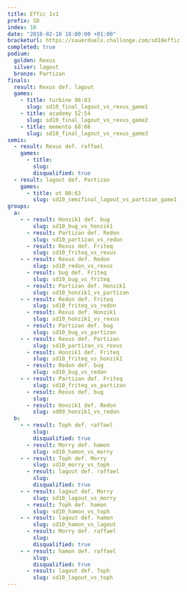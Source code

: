 ```yaml
---
title: Effic 1v1
prefix: SD
index: 10
date: "2018-02-18 18:00:00 +01:00"
bracketurl: https://sauerduels.challonge.com/sd10effic
completed: true
podium:
  golden: Rexus
  silver: lagout
  bronze: Partizan
finals:
  result: Rexus def. lagout
  games:
    - title: turbine 86:83
      slug: sd10_final_lagout_vs_rexus_game1
    - title: academy 52:54
      slug: sd10_final_lagout_vs_rexus_game2
    - title: memento 68:66
      slug: sd10_final_lagout_vs_rexus_game3
semis:
  - result: Rexus def. raffael
    games:
      - title:
        slug:
        disqualified: true
  - result: lagout def. Partizan
    games:
      - title: ot 80:63
        slug: sd10_semifinal_lagout_vs_partizan_game1
groups:
  a:
    - - result: Honzik1 def. bug
        slug: sd10_bug_vs_honzik1
      - result: Partizan def. Redon
        slug: sd10_partizan_vs_redon
      - result: Rexus def. Friteq
        slug: sd10_friteq_vs_rexus
    - - result: Rexus def. Redon
        slug: sd10_redon_vs_rexus
      - result: bug def. Friteq
        slug: sd10_bug_vs_friteq
      - result: Partizan def. Honzik1
        slug: sd10_honzik1_vs_partizan
    - - result: Redon def. Friteq
        slug: sd10_friteq_vs_redon
      - result: Rexus def. Honzik1
        slug: sd10_honzik1_vs_rexus
      - result: Partizan def. bug
        slug: sd10_bug_vs_partizan
    - - result: Rexus def. Partizan
        slug: sd10_partizan_vs_rexus
      - result: Honzik1 def. Friteq
        slug: sd10_friteq_vs_honzik1
      - result: Redon def. bug
        slug: sd10_bug_vs_redon
    - - result: Partizan def. Friteq
        slug: sd10_friteq_vs_partizan
      - result: Rexus def. bug
        slug:
      - result: Honzik1 def. Redon
        slug: sd09_honzik1_vs_redon
  b:
    - - result: Toph def. raffael
        slug:
        disqualified: true
      - result: Morry def. hamon
        slug: sd10_hamon_vs_morry
    - - result: Toph def. Morry
        slug: sd10_morry_vs_toph
      - result: lagout def. raffael
        slug:
        disqualified: true
    - - result: lagout def. Morry
        slug: sd10_lagout_vs_morry
      - result: Toph def. hamon
        slug: sd10_hamon_vs_toph
    - - result: lagout def. hamon
        slug: sd10_hamon_vs_lagout
      - result: Morry def. raffael
        slug:
        disqualified: true
    - - result: hamon def. raffael
        slug:
        disqualified: true
      - result: lagout def. Toph
        slug: sd10_lagout_vs_toph
---
```

